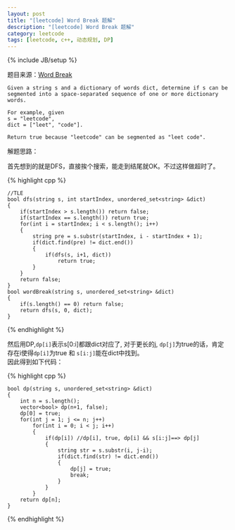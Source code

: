 ```yaml
---
layout: post
title: "[leetcode] Word Break 题解"
description: "[leetcode] Word Break 题解"
category: leetcode 
tags: [leetcode, c++, 动态规划, DP]
---
```

{% include JB/setup %}


题目来源：[Word Break](https://oj.leetcode.com/problems/word-break/)

>

    Given a string s and a dictionary of words dict, determine if s can be
    segmented into a space-separated sequence of one or more dictionary words.

    For example, given
    s = "leetcode",
    dict = ["leet", "code"].

    Return true because "leetcode" can be segmented as "leet code".

解题思路：

首先想到的就是DFS，直接挨个搜索，能走到结尾就OK。不过这样做超时了。

{% highlight cpp %}

	//TLE
    bool dfs(string s, int startIndex, unordered_set<string> &dict)
    {
        if(startIndex > s.length()) return false;
        if(startIndex == s.length()) return true;
        for(int i = startIndex; i < s.length(); i++)
        {
            string pre = s.substr(startIndex, i - startIndex + 1);
            if(dict.find(pre) != dict.end())
            {
                if(dfs(s, i+1, dict))
                    return true;
            }
        }
        return false;
    }
    bool wordBreak(string s, unordered_set<string> &dict) 
    {
        if(s.length() == 0) return false;
        return dfs(s, 0, dict);
    }
{% endhighlight %}

然后用DP,`dp[i]`表示s[0:i]都跟dict对应了, 对于更长的j, `dp[j]`为true的话，肯定存在i使得`dp[i]`为true 和 `s[i:j]`能在dict中找到。  
因此得到如下代码：

{% highlight cpp %}

	bool dp(string s, unordered_set<string> &dict)
    {
        int n = s.length();
        vector<bool> dp(n+1, false);
        dp[0] = true;
        for(int j = 1; j <= n; j++)
            for(int i = 0; i < j; i++)
            {
                if(dp[i]) //dp[i], true, dp[i] && s[i:j]==> dp[j]
                {
                    string str = s.substr(i, j-i);
                    if(dict.find(str) != dict.end())
                    {
                        dp[j] = true;
                        break;
                    }
                }
            }
        return dp[n];
    }
{% endhighlight %}

